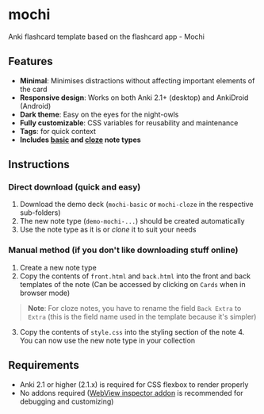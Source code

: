 # mochi

Anki flashcard template based on the flashcard app - Mochi

## Features

-   **Minimal**: Minimises distractions without affecting important elements of the card
-   **Responsive design**: Works on both Anki 2.1+ (desktop) and AnkiDroid (Android)
-   **Dark theme**: Easy on the eyes for the night-owls
-   **Fully customizable**: CSS variables for reusability and maintenance
-   **Tags**: for quick context
-   **Includes [basic](./mochi-basic) and [cloze](./mochi-cloze) note types**

## Instructions

### Direct download (quick and easy)

1. Download the demo deck (`mochi-basic` or `mochi-cloze` in the respective sub-folders)
2. The new note type (`demo-mochi-...`) should be created automatically
3. Use the note type as it is or _clone_ it to suit your needs

### Manual method (if you don't like downloading stuff online)

1. Create a new note type
2. Copy the contents of `front.html` and `back.html` into the front and back templates of the note (Can be accessed by clicking on `Cards` when in browser mode)

> **Note**: For cloze notes, you have to rename the field `Back Extra` to `Extra` (this is the field name used in the template because it's simpler)

3. Copy the contents of `style.css` into the styling section of the note 4. You can now use the new note type in your collection

## Requirements

-   Anki 2.1 or higher (2.1.x) is required for CSS flexbox to render properly
-   No addons required ([WebView inspector addon](https://ankiweb.net/shared/info/31746032) is recommended for debugging and customizing)
